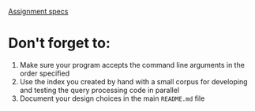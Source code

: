 [Assignment specs](https://sites.ualberta.ca/~denilson/cmput397-winter-2019-assignment-1.html)

# Don't forget to:

1. Make sure your program accepts the command line arguments in the order specified
1. Use the index you created by hand with a small corpus for developing and testing the query processing code in parallel
1. Document your design choices in the main `README.md` file
